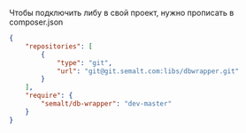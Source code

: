 Чтобы подключить либу в свой проект, нужно прописать в composer.json

```json
{
    "repositories": [
        {
            "type": "git",
            "url": "git@git.semalt.com:libs/dbwrapper.git"
        }
    ],
    "require": {
        "semalt/db-wrapper": "dev-master"
    }
}

```